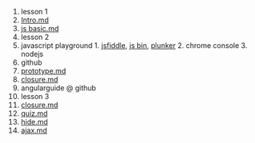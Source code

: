 1. lesson 1
  1. [Intro.md](https://github.com/aaronding/notes/blob/master/Intro.md)
  2. [js basic.md](https://github.com/aaronding/notes/blob/master/js%20basic.md)
2. lesson 2
  1. javascript playground
    1. [jsfiddle](https://jsfiddle.net/), [js bin](http://jsbin.com/), [plunker](https://plnkr.co/)
    2. chrome console
    3. nodejs
  1. github
  1. [prototype.md](https://github.com/aaronding/notes/blob/master/prototype.md)
  1. [closure.md](https://github.com/aaronding/notes/blob/master/closure.md)
  1. angularguide @ github
3. lesson 3
  1. [closure.md](https://github.com/aaronding/notes/blob/master/closure.md)
  2. [quiz.md](https://github.com/aaronding/notes/blob/master/quiz.md)
  3. [hide.md](https://github.com/aaronding/notes/blob/master/hide.md)
  4. [ajax.md](https://github.com/aaronding/notes/blob/master/ajax.md)
